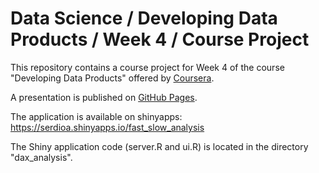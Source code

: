 # Data Science / Developing Data Products / Week 4 / Course Project

This repository contains a course project for Week 4 of the course
"Developing Data Products" offered by
[Coursera](https://www.coursera.org/learn/data-products).

A presentation is published on [GitHub Pages](https://serdioa.github.io/DataScience_09_04/presentation).

The application is available on shinyapps: https://serdioa.shinyapps.io/fast_slow_analysis

The Shiny application code (server.R and ui.R) is located in the directory "dax_analysis".